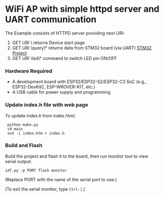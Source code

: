 # WiFi AP with simple httpd server and UART communication

The Example consists of HTTPD server providing next URI:
1. GET URI \ returns Device start page
2. GET URI \query\\* returns data from STM32 board (via UART) [STM32 Project](https://github.com/oktilon/stm-den)
3. GET URI \led\\* command to switch LED pin ON/OFF

### Hardware Required

* A development board with ESP32/ESP32-S2/ESP32-C3 SoC (e.g., ESP32-DevKitC, ESP-WROVER-KIT, etc.)
* A USB cable for power supply and programming

### Update index.h file with web page

To update index.h from index.html:
```
 python make.py
 cd main
 xxd -i index.htm > index.h
 ```

### Build and Flash

Build the project and flash it to the board, then run monitor tool to view serial output:

```
idf.py -p PORT flash monitor
```

(Replace PORT with the name of the serial port to use.)

(To exit the serial monitor, type ``Ctrl-]``.)